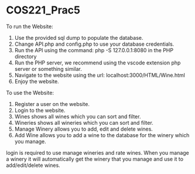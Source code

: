 # COS221_Prac5
To run the Website:
1. Use the provided sql dump to populate the database.
2. Change API.php and config.php to use your database credentials.
3. Run the API using the command: php -S 127.0.0.1:8080 in the PHP directory
4. Run the PHP server, we recommend using the vscode extension php server or something similar.
5. Navigate to the website using the url: localhost:3000/HTML/Wine.html
6. Enjoy the website.

To use the Website:
1. Register a user on the website.
2. Login to the website.
3. Wines shows all wines which you can sort and filter.
4. Wineries shows all wineries which you can sort and filter.
5. Manage Winery allows you to add, edit and delete wines.
6. Add Wine allows you to add a wine to the database for the winery which you manage.

login is required to use manage wineries and rate wines.
When you manage a winery it will automatically get the winery that you manage and use it to add/edit/delete wines.
